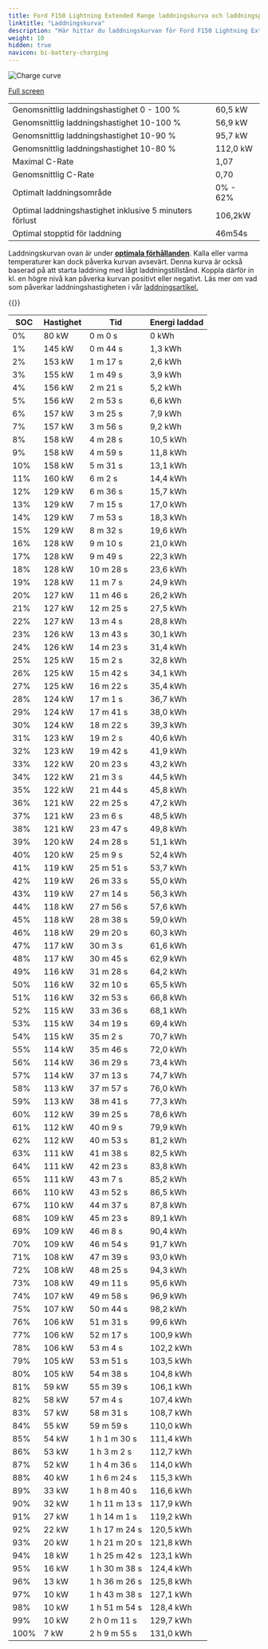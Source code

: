 ```yaml
---
title: Ford F150 Lightning Extended Range laddningskurva och laddningsprestanda
linktitle: "Laddningskurva"
description: "Här hittar du laddningskurvan för Ford F150 Lightning Extended Range."
weight: 10
hidden: true
navicon: bi-battery-charging
---
```

<!-- markdownlint-disable MD033 -->
<img src="../chargingcurve.svg" alt="Charge curve" class="img-fluid">

[Full screen](../chargingcurve.svg)


<table class="table table-striped">
<tbody>
<tr>
<td>Genomsnittlig laddningshastighet 0 - 100 %</td><td>60,5 kW</td>
</tr>
<tr>
<td>Genomsnittlig laddningshastighet 10-100 %</td><td>56,9 kW</td>
</tr>
<tr>
<td>Genomsnittlig laddningshastighet 10-90 %</td><td>95,7 kW</td>
</tr>
<tr>
<td>Genomsnittlig laddningshastighet 10-80 %</td><td>112,0 kW</td>
</tr>
<tr>
<td>Maximal C-Rate</td><td>1,07</td>
</tr>
<tr>
<td>Genomsnittlig C-Rate</td><td>0,70</td>
</tr>
<tr>
<td>Optimalt laddningsområde</td><td>0% - 62%</td>
</tr>
<tr>
<td>Optimal laddningshastighet inklusive 5 minuters förlust</td><td>106,2kW</td>
</tr>
<tr>
<td>Optimal stopptid för laddning</td><td>46m54s</td>
</tr>
</tbody>
</table>


Laddningskurvan ovan är under **[optimala förhållanden](../../../../../technology/battery/charging/#temperatur)**. Kalla eller varma temperaturer kan dock påverka kurvan avsevärt. Denna kurva är också baserad på att starta laddning med lågt laddningstillstånd. Koppla därför in kl. en högre nivå kan påverka kurvan positivt eller negativt. Läs mer om vad som påverkar laddningshastigheten i vår [laddningsartikel.](../../../../../technology/battery/charging/)


{{<evkxdisplayaddarticle />}}
<table class="table table-striped">
<thead>
<tr><th>SOC</th><th>Hastighet</th><th>Tid</th><th>Energi laddad</th></tr>
</thead>
<tbody>
<tr>
<td>0%</td><td>80 kW</td><td> 0 m 0 s </td><td>0 kWh </td>
</tr>
<tr>
<td>1%</td><td>145 kW</td><td> 0 m 44 s </td><td>1,3 kWh </td>
</tr>
<tr>
<td>2%</td><td>153 kW</td><td> 1 m 17 s </td><td>2,6 kWh </td>
</tr>
<tr>
<td>3%</td><td>155 kW</td><td> 1 m 49 s </td><td>3,9 kWh </td>
</tr>
<tr>
<td>4%</td><td>156 kW</td><td> 2 m 21 s </td><td>5,2 kWh </td>
</tr>
<tr>
<td>5%</td><td>156 kW</td><td> 2 m 53 s </td><td>6,6 kWh </td>
</tr>
<tr>
<td>6%</td><td>157 kW</td><td> 3 m 25 s </td><td>7,9 kWh </td>
</tr>
<tr>
<td>7%</td><td>157 kW</td><td> 3 m 56 s </td><td>9,2 kWh </td>
</tr>
<tr>
<td>8%</td><td>158 kW</td><td> 4 m 28 s </td><td>10,5 kWh </td>
</tr>
<tr>
<td>9%</td><td>158 kW</td><td> 4 m 59 s </td><td>11,8 kWh </td>
</tr>
<tr>
<td>10%</td><td>158 kW</td><td> 5 m 31 s </td><td>13,1 kWh </td>
</tr>
<tr>
<td>11%</td><td>160 kW</td><td> 6 m 2 s </td><td>14,4 kWh </td>
</tr>
<tr>
<td>12%</td><td>129 kW</td><td> 6 m 36 s </td><td>15,7 kWh </td>
</tr>
<tr>
<td>13%</td><td>129 kW</td><td> 7 m 15 s </td><td>17,0 kWh </td>
</tr>
<tr>
<td>14%</td><td>129 kW</td><td> 7 m 53 s </td><td>18,3 kWh </td>
</tr>
<tr>
<td>15%</td><td>129 kW</td><td> 8 m 32 s </td><td>19,6 kWh </td>
</tr>
<tr>
<td>16%</td><td>128 kW</td><td> 9 m 10 s </td><td>21,0 kWh </td>
</tr>
<tr>
<td>17%</td><td>128 kW</td><td> 9 m 49 s </td><td>22,3 kWh </td>
</tr>
<tr>
<td>18%</td><td>128 kW</td><td> 10 m 28 s </td><td>23,6 kWh </td>
</tr>
<tr>
<td>19%</td><td>128 kW</td><td> 11 m 7 s </td><td>24,9 kWh </td>
</tr>
<tr>
<td>20%</td><td>127 kW</td><td> 11 m 46 s </td><td>26,2 kWh </td>
</tr>
<tr>
<td>21%</td><td>127 kW</td><td> 12 m 25 s </td><td>27,5 kWh </td>
</tr>
<tr>
<td>22%</td><td>127 kW</td><td> 13 m 4 s </td><td>28,8 kWh </td>
</tr>
<tr>
<td>23%</td><td>126 kW</td><td> 13 m 43 s </td><td>30,1 kWh </td>
</tr>
<tr>
<td>24%</td><td>126 kW</td><td> 14 m 23 s </td><td>31,4 kWh </td>
</tr>
<tr>
<td>25%</td><td>125 kW</td><td> 15 m 2 s </td><td>32,8 kWh </td>
</tr>
<tr>
<td>26%</td><td>125 kW</td><td> 15 m 42 s </td><td>34,1 kWh </td>
</tr>
<tr>
<td>27%</td><td>125 kW</td><td> 16 m 22 s </td><td>35,4 kWh </td>
</tr>
<tr>
<td>28%</td><td>124 kW</td><td> 17 m 1 s </td><td>36,7 kWh </td>
</tr>
<tr>
<td>29%</td><td>124 kW</td><td> 17 m 41 s </td><td>38,0 kWh </td>
</tr>
<tr>
<td>30%</td><td>124 kW</td><td> 18 m 22 s </td><td>39,3 kWh </td>
</tr>
<tr>
<td>31%</td><td>123 kW</td><td> 19 m 2 s </td><td>40,6 kWh </td>
</tr>
<tr>
<td>32%</td><td>123 kW</td><td> 19 m 42 s </td><td>41,9 kWh </td>
</tr>
<tr>
<td>33%</td><td>122 kW</td><td> 20 m 23 s </td><td>43,2 kWh </td>
</tr>
<tr>
<td>34%</td><td>122 kW</td><td> 21 m 3 s </td><td>44,5 kWh </td>
</tr>
<tr>
<td>35%</td><td>122 kW</td><td> 21 m 44 s </td><td>45,8 kWh </td>
</tr>
<tr>
<td>36%</td><td>121 kW</td><td> 22 m 25 s </td><td>47,2 kWh </td>
</tr>
<tr>
<td>37%</td><td>121 kW</td><td> 23 m 6 s </td><td>48,5 kWh </td>
</tr>
<tr>
<td>38%</td><td>121 kW</td><td> 23 m 47 s </td><td>49,8 kWh </td>
</tr>
<tr>
<td>39%</td><td>120 kW</td><td> 24 m 28 s </td><td>51,1 kWh </td>
</tr>
<tr>
<td>40%</td><td>120 kW</td><td> 25 m 9 s </td><td>52,4 kWh </td>
</tr>
<tr>
<td>41%</td><td>119 kW</td><td> 25 m 51 s </td><td>53,7 kWh </td>
</tr>
<tr>
<td>42%</td><td>119 kW</td><td> 26 m 33 s </td><td>55,0 kWh </td>
</tr>
<tr>
<td>43%</td><td>119 kW</td><td> 27 m 14 s </td><td>56,3 kWh </td>
</tr>
<tr>
<td>44%</td><td>118 kW</td><td> 27 m 56 s </td><td>57,6 kWh </td>
</tr>
<tr>
<td>45%</td><td>118 kW</td><td> 28 m 38 s </td><td>59,0 kWh </td>
</tr>
<tr>
<td>46%</td><td>118 kW</td><td> 29 m 20 s </td><td>60,3 kWh </td>
</tr>
<tr>
<td>47%</td><td>117 kW</td><td> 30 m 3 s </td><td>61,6 kWh </td>
</tr>
<tr>
<td>48%</td><td>117 kW</td><td> 30 m 45 s </td><td>62,9 kWh </td>
</tr>
<tr>
<td>49%</td><td>116 kW</td><td> 31 m 28 s </td><td>64,2 kWh </td>
</tr>
<tr>
<td>50%</td><td>116 kW</td><td> 32 m 10 s </td><td>65,5 kWh </td>
</tr>
<tr>
<td>51%</td><td>116 kW</td><td> 32 m 53 s </td><td>66,8 kWh </td>
</tr>
<tr>
<td>52%</td><td>115 kW</td><td> 33 m 36 s </td><td>68,1 kWh </td>
</tr>
<tr>
<td>53%</td><td>115 kW</td><td> 34 m 19 s </td><td>69,4 kWh </td>
</tr>
<tr>
<td>54%</td><td>115 kW</td><td> 35 m 2 s </td><td>70,7 kWh </td>
</tr>
<tr>
<td>55%</td><td>114 kW</td><td> 35 m 46 s </td><td>72,0 kWh </td>
</tr>
<tr>
<td>56%</td><td>114 kW</td><td> 36 m 29 s </td><td>73,4 kWh </td>
</tr>
<tr>
<td>57%</td><td>114 kW</td><td> 37 m 13 s </td><td>74,7 kWh </td>
</tr>
<tr>
<td>58%</td><td>113 kW</td><td> 37 m 57 s </td><td>76,0 kWh </td>
</tr>
<tr>
<td>59%</td><td>113 kW</td><td> 38 m 41 s </td><td>77,3 kWh </td>
</tr>
<tr>
<td>60%</td><td>112 kW</td><td> 39 m 25 s </td><td>78,6 kWh </td>
</tr>
<tr>
<td>61%</td><td>112 kW</td><td> 40 m 9 s </td><td>79,9 kWh </td>
</tr>
<tr>
<td>62%</td><td>112 kW</td><td> 40 m 53 s </td><td>81,2 kWh </td>
</tr>
<tr>
<td>63%</td><td>111 kW</td><td> 41 m 38 s </td><td>82,5 kWh </td>
</tr>
<tr>
<td>64%</td><td>111 kW</td><td> 42 m 23 s </td><td>83,8 kWh </td>
</tr>
<tr>
<td>65%</td><td>111 kW</td><td> 43 m 7 s </td><td>85,2 kWh </td>
</tr>
<tr>
<td>66%</td><td>110 kW</td><td> 43 m 52 s </td><td>86,5 kWh </td>
</tr>
<tr>
<td>67%</td><td>110 kW</td><td> 44 m 37 s </td><td>87,8 kWh </td>
</tr>
<tr>
<td>68%</td><td>109 kW</td><td> 45 m 23 s </td><td>89,1 kWh </td>
</tr>
<tr>
<td>69%</td><td>109 kW</td><td> 46 m 8 s </td><td>90,4 kWh </td>
</tr>
<tr>
<td>70%</td><td>109 kW</td><td> 46 m 54 s </td><td>91,7 kWh </td>
</tr>
<tr>
<td>71%</td><td>108 kW</td><td> 47 m 39 s </td><td>93,0 kWh </td>
</tr>
<tr>
<td>72%</td><td>108 kW</td><td> 48 m 25 s </td><td>94,3 kWh </td>
</tr>
<tr>
<td>73%</td><td>108 kW</td><td> 49 m 11 s </td><td>95,6 kWh </td>
</tr>
<tr>
<td>74%</td><td>107 kW</td><td> 49 m 58 s </td><td>96,9 kWh </td>
</tr>
<tr>
<td>75%</td><td>107 kW</td><td> 50 m 44 s </td><td>98,2 kWh </td>
</tr>
<tr>
<td>76%</td><td>106 kW</td><td> 51 m 31 s </td><td>99,6 kWh </td>
</tr>
<tr>
<td>77%</td><td>106 kW</td><td> 52 m 17 s </td><td>100,9 kWh </td>
</tr>
<tr>
<td>78%</td><td>106 kW</td><td> 53 m 4 s </td><td>102,2 kWh </td>
</tr>
<tr>
<td>79%</td><td>105 kW</td><td> 53 m 51 s </td><td>103,5 kWh </td>
</tr>
<tr>
<td>80%</td><td>105 kW</td><td> 54 m 38 s </td><td>104,8 kWh </td>
</tr>
<tr>
<td>81%</td><td>59 kW</td><td> 55 m 39 s </td><td>106,1 kWh </td>
</tr>
<tr>
<td>82%</td><td>58 kW</td><td> 57 m 4 s </td><td>107,4 kWh </td>
</tr>
<tr>
<td>83%</td><td>57 kW</td><td> 58 m 31 s </td><td>108,7 kWh </td>
</tr>
<tr>
<td>84%</td><td>55 kW</td><td> 59 m 59 s </td><td>110,0 kWh </td>
</tr>
<tr>
<td>85%</td><td>54 kW</td><td>1 h 1 m 30 s </td><td>111,4 kWh </td>
</tr>
<tr>
<td>86%</td><td>53 kW</td><td>1 h 3 m 2 s </td><td>112,7 kWh </td>
</tr>
<tr>
<td>87%</td><td>52 kW</td><td>1 h 4 m 36 s </td><td>114,0 kWh </td>
</tr>
<tr>
<td>88%</td><td>40 kW</td><td>1 h 6 m 24 s </td><td>115,3 kWh </td>
</tr>
<tr>
<td>89%</td><td>33 kW</td><td>1 h 8 m 40 s </td><td>116,6 kWh </td>
</tr>
<tr>
<td>90%</td><td>32 kW</td><td>1 h 11 m 13 s </td><td>117,9 kWh </td>
</tr>
<tr>
<td>91%</td><td>27 kW</td><td>1 h 14 m 1 s </td><td>119,2 kWh </td>
</tr>
<tr>
<td>92%</td><td>22 kW</td><td>1 h 17 m 24 s </td><td>120,5 kWh </td>
</tr>
<tr>
<td>93%</td><td>20 kW</td><td>1 h 21 m 20 s </td><td>121,8 kWh </td>
</tr>
<tr>
<td>94%</td><td>18 kW</td><td>1 h 25 m 42 s </td><td>123,1 kWh </td>
</tr>
<tr>
<td>95%</td><td>16 kW</td><td>1 h 30 m 38 s </td><td>124,4 kWh </td>
</tr>
<tr>
<td>96%</td><td>13 kW</td><td>1 h 36 m 26 s </td><td>125,8 kWh </td>
</tr>
<tr>
<td>97%</td><td>10 kW</td><td>1 h 43 m 38 s </td><td>127,1 kWh </td>
</tr>
<tr>
<td>98%</td><td>10 kW</td><td>1 h 51 m 54 s </td><td>128,4 kWh </td>
</tr>
<tr>
<td>99%</td><td>10 kW</td><td>2 h 0 m 11 s </td><td>129,7 kWh </td>
</tr>
<tr>
<td>100%</td><td>7 kW</td><td>2 h 9 m 55 s </td><td>131,0 kWh </td>
</tr>
</tbody>
</table>

